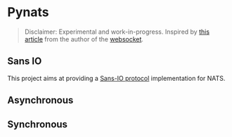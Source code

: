 # Pynats

> Disclaimer: Experimental and work-in-progress. Inspired by [this article](https://fractalideas.com/blog/sans-io-when-rubber-meets-road/) from the author of the [websocket](https://websockets.readthedocs.io/en/stable/).

## Sans IO

This project aims at providing a [Sans-IO protocol](https://sans-io.readthedocs.io/) implementation for NATS.

## Asynchronous

## Synchronous
